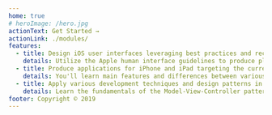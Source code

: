```yaml
---
home: true
# heroImage: /hero.jpg
actionText: Get Started →
actionLink: ./modules/
features:
  - title: Design iOS user interfaces leveraging best practices and recommended guidelines
    details: Utilize the Apple human interface guidelines to produce pleasing user experiences. Implement responsive interface layouts and elements that adapt to various screen resolutions, orientation and sizes and identify the core interface elements available for use in iOS.
  - title: Produce applications for iPhone and iPad targeting the current version of iOS
    details: You'll learn main features and differences between various iOS devices and learn to use Apple's integrated development environment (Xcode) to create iOS applications.
  - title: Apply various development techniques and design patterns in the creation of iOS applications
    details: Learn the fundamentals of the Model-View-Controller pattern and how it is applied developing iOS applications. Communicate with REST APIs to request data and consume JSON data in responses and convert JSON data to Swift data types for consumption within an application.
footer: Copyright © 2019
---
```

